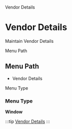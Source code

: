 
Vendor Details
# Vendor Details


Maintain Vendor Details

Menu Path
## Menu Path



- Vendor Details

Menu Type
### Menu Type

**Window**


:::tip
[Vendor Details](functional-guide/window/window-vendor-details.md)
:::